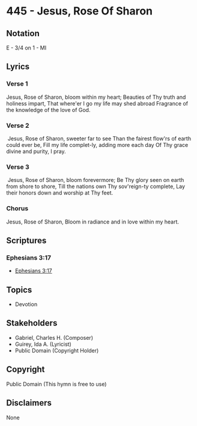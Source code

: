 # 445 - Jesus, Rose Of Sharon

## Notation

E - 3/4 on 1 - MI

## Lyrics

### Verse 1

Jesus, Rose of Sharon, bloom within my heart; Beauties of Thy truth and holiness impart, That where'er I go my life may shed abroad Fragrance of the knowledge of the love of God.

### Verse 2

 Jesus, Rose of Sharon, sweeter far to see Than the fairest flow'rs of earth could ever be, Fill my life complet-ly, adding more each day Of Thy grace divine and purity, I pray.

### Verse 3

 Jesus, Rose of Sharon, bloom forevermore; Be Thy glory seen on earth from shore to shore, Till the nations own Thy sov'reign-ty complete, Lay their honors down and worship at Thy feet. 

### Chorus

Jesus, Rose of Sharon, Bloom in radiance and in love within my heart.


## Scriptures

### Ephesians 3:17

- [Ephesians 3:17](https://www.biblegateway.com/passage/?search=Ephesians%203%3A17)


## Topics

- Devotion

## Stakeholders

- Gabriel, Charles H. (Composer)
- Guirey, Ida A. (Lyricist)
- Public Domain (Copyright Holder)

## Copyright

Public Domain
(This hymn is free to use)

## Disclaimers

None


